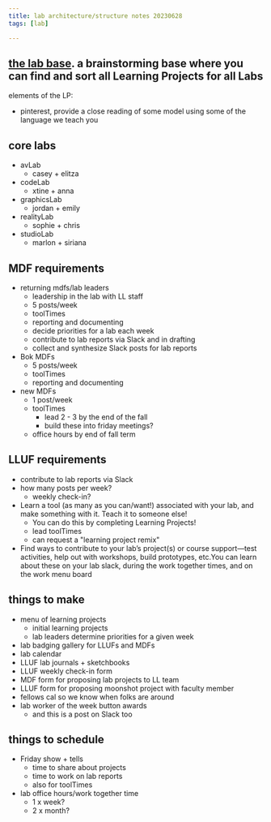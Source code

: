 ```yaml
---
title: lab architecture/structure notes 20230628
tags: [lab]

---
```



## [the lab base](https://airtable.com/appaVpmNoC3bpTDYA/tbl46AwM1CWSVdX0P/viwQpOs5JAgxZwum1?blocks=hide). a brainstorming base where you can find and sort all Learning Projects for all Labs

elements of the LP:
* pinterest, provide a close reading of some model using some of the language we teach you 

## core labs
* avLab
    * casey + elitza
* codeLab
    * xtine + anna
* graphicsLab
    * jordan + emily
* realityLab
    * sophie + chris
* studioLab
    * marlon + siriana

## MDF requirements
* returning mdfs/lab leaders
    * leadership in the lab with LL staff
    * 5 posts/week
    * toolTimes
    * reporting and documenting
    * decide priorities for a lab each week
    * contribute to lab reports via Slack and in drafting
    * collect and synthesize Slack posts for lab reports
* Bok MDFs
    * 5 posts/week
    * toolTimes
    * reporting and documenting
* new MDFs
    * 1 post/week
    * toolTimes
        * lead 2 - 3 by the end of the fall
        * build these into friday meetings?
    * office hours by end of fall term

## LLUF requirements
* contribute to lab reports via Slack
* how many posts per week?
    * weekly check-in?
* Learn a tool (as many as you can/want!) associated with your lab, and make something with it. Teach it to someone else! 
    * You can do this by completing Learning Projects! 
    * lead toolTimes 
    * can request a "learning project remix"
* Find ways to contribute to your lab’s project(s) or course support—test activities, help out with workshops, build prototypes, etc.You can learn about these on your lab slack, during the work together times, and on the work menu board

## things to make
* menu of learning projects
    * initial learning projects
    * lab leaders determine priorities for a given week
* lab badging gallery for LLUFs and MDFs
* lab calendar
* LLUF lab journals + sketchbooks
* LLUF weekly check-in form
* MDF form for proposing lab projects to LL team
* LLUF form for proposing moonshot project with faculty member
* fellows cal so we know when folks are around
* lab worker of the week button awards
    * and this is a post on Slack too

## things to schedule
* Friday show + tells
    * time to share about projects
    * time to work on lab reports
    * also for toolTimes
* lab office hours/work together time
    * 1 x week?
    * 2 x month?

